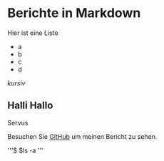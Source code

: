 # Berichte in Markdown

Hier ist eine Liste
- a
- b
- c
- d

*kursiv*

## Halli Hallo
Servus

Besuchen Sie [GitHub](https://github.com/bernroitnerp/4AHITS_ITSE_Bernroitner.Petra/blob/main/Berichte/25_09_15.md) um meinen Bericht zu sehen.

'''$
 $ls -a
'''

